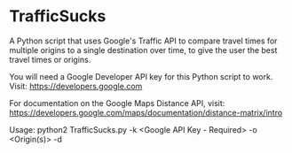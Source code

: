 # TrafficSucks
A Python script that uses Google's Traffic API to compare travel times for multiple origins to a single destination over time, to give the user the best travel times or origins.

You will need a Google Developer API key for this Python script to work. Visit: https://developers.google.com

For documentation on the Google Maps Distance API, visit: https://developers.google.com/maps/documentation/distance-matrix/intro

Usage: python2 TrafficSucks.py -k <Google API Key - Required> -o <Origin(s)> -d <Destination>
